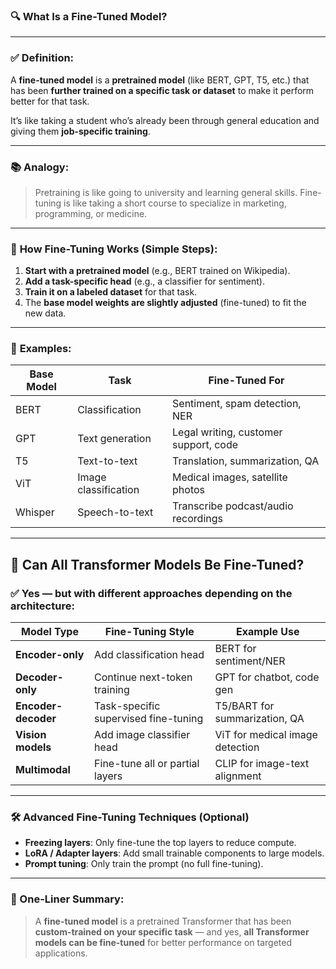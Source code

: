 ### 🔍 **What Is a Fine-Tuned Model?**

---

### ✅ **Definition:**

A **fine-tuned model** is a **pretrained model** (like BERT, GPT, T5, etc.) that has been **further trained on a specific task or dataset** to make it perform better for that task.

It’s like taking a student who’s already been through general education and giving them **job-specific training**.

---

### 📚 **Analogy:**

> Pretraining is like going to university and learning general skills.
> Fine-tuning is like taking a short course to specialize in marketing, programming, or medicine.

---

### 🔁 **How Fine-Tuning Works (Simple Steps):**

1. **Start with a pretrained model** (e.g., BERT trained on Wikipedia).
2. **Add a task-specific head** (e.g., a classifier for sentiment).
3. **Train it on a labeled dataset** for that task.
4. The **base model weights are slightly adjusted** (fine-tuned) to fit the new data.

---

### 🔧 **Examples:**

| Base Model | Task                 | Fine-Tuned For                        |
| ---------- | -------------------- | ------------------------------------- |
| BERT       | Classification       | Sentiment, spam detection, NER        |
| GPT        | Text generation      | Legal writing, customer support, code |
| T5         | Text-to-text         | Translation, summarization, QA        |
| ViT        | Image classification | Medical images, satellite photos      |
| Whisper    | Speech-to-text       | Transcribe podcast/audio recordings   |

---

## 🔁 **Can All Transformer Models Be Fine-Tuned?**

### ✅ **Yes — but with different approaches depending on the architecture:**

| Model Type          | Fine-Tuning Style                    | Example Use                     |
| ------------------- | ------------------------------------ | ------------------------------- |
| **Encoder-only**    | Add classification head              | BERT for sentiment/NER          |
| **Decoder-only**    | Continue next-token training         | GPT for chatbot, code gen       |
| **Encoder-decoder** | Task-specific supervised fine-tuning | T5/BART for summarization, QA   |
| **Vision models**   | Add image classifier head            | ViT for medical image detection |
| **Multimodal**      | Fine-tune all or partial layers      | CLIP for image-text alignment   |

---

### 🛠️ **Advanced Fine-Tuning Techniques (Optional)**

* **Freezing layers**: Only fine-tune the top layers to reduce compute.
* **LoRA / Adapter layers**: Add small trainable components to large models.
* **Prompt tuning**: Only train the prompt (no full fine-tuning).

---

### 🧠 One-Liner Summary:

> A **fine-tuned model** is a pretrained Transformer that has been **custom-trained on your specific task** — and yes, **all Transformer models can be fine-tuned** for better performance on targeted applications.
